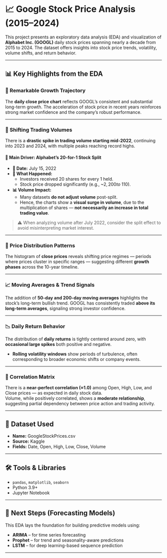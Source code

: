 # 📈 Google Stock Price Analysis (2015–2024)

This project presents an exploratory data analysis (EDA) and visualization of **Alphabet Inc. (GOOGL)** daily stock prices spanning nearly a decade from 2015 to 2024. The dataset offers insights into stock price trends, volatility, volume shifts, and return behavior.

---

## 📊 Key Highlights from the EDA

### 🚀 Remarkable Growth Trajectory  
The **daily close price chart** reflects GOOGL’s consistent and substantial long-term growth. The acceleration of stock price in recent years reinforces strong market confidence and the company’s robust performance.

---

### 🔄 Shifting Trading Volumes  
There is a **drastic spike in trading volume starting mid-2022**, continuing into 2023 and 2024, with multiple peaks reaching record highs.

#### 📌 Main Driver: Alphabet’s 20-for-1 Stock Split
- **📅 Date:** July 15, 2022  
- **🔁 What Happened:**  
  - Investors received 20 shares for every 1 held.  
  - Stock price dropped significantly (e.g., ~$2,200 to ~$110).  
- **📊 Volume Impact:**  
  - Many datasets **do not adjust volume** post-split.  
  - Hence, the charts show a **visual surge in volume**, due to the multiplication of shares — **not necessarily an increase in total trading value**.

> ⚠️ When analyzing volume after July 2022, consider the split effect to avoid misinterpreting market interest.

---

### 🤭 Price Distribution Patterns  
The histogram of **close prices** reveals shifting price regimes — periods where prices cluster in specific ranges — suggesting different **growth phases** across the 10-year timeline.

---

### 📈 Moving Averages & Trend Signals  
The addition of **50-day and 200-day moving averages** highlights the stock’s long-term bullish trend. GOOGL has consistently traded **above its long-term averages**, signaling strong investor confidence.

---

### 📉 Daily Return Behavior  
The distribution of **daily returns** is tightly centered around zero, with **occasional large spikes** both positive and negative.  
- **Rolling volatility windows** show periods of turbulence, often corresponding to broader economic shifts or company events.

---

### 📌 Correlation Matrix  
There is a **near-perfect correlation (≈1.0)** among Open, High, Low, and Close prices — as expected in daily stock data.  
Volume, while positively correlated, shows a **moderate relationship**, suggesting partial dependency between price action and trading activity.

---

## 📂 Dataset Used
- **Name:** GoogleStockPrices.csv  
- **Source:** Kaggle  
- **Fields:** Date, Open, High, Low, Close, Volume

---

## 🛠️ Tools & Libraries
- `pandas`, `matplotlib`, `seaborn`
- Python 3.9+
- Jupyter Notebook

---

## 📌 Next Steps (Forecasting Models)
This EDA lays the foundation for building predictive models using:
- **ARIMA** – for time series forecasting  
- **Prophet** – for trend and seasonality-aware predictions  
- **LSTM** – for deep learning-based sequence prediction

---

